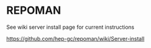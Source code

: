 # REPOMAN

See wiki server install page for current instructions

https://github.com/hep-gc/repoman/wiki/Server-install